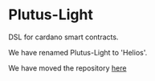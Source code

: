 # Plutus-Light
DSL for cardano smart contracts.

We have renamed Plutus-Light to 'Helios'.

We have moved the repository [here](https://github.com/hyperion-bt/helios)
